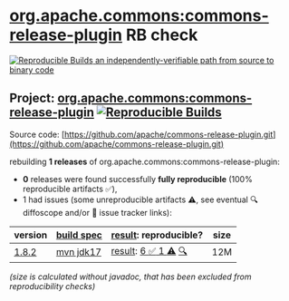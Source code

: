 [org.apache.commons:commons-release-plugin](https://central.sonatype.com/artifact/org.apache.commons/commons-release-plugin/versions) RB check
=======

[![Reproducible Builds](https://reproducible-builds.org/images/logos/rb.svg) an independently-verifiable path from source to binary code](https://reproducible-builds.org/)

## Project: [org.apache.commons:commons-release-plugin](https://central.sonatype.com/artifact/org.apache.commons/commons-release-plugin/versions) [![Reproducible Builds](https://img.shields.io/endpoint?url=https://raw.githubusercontent.com/jvm-repo-rebuild/reproducible-central/master/content/org/apache/commons/commons-release-plugin/badge.json)](https://github.com/jvm-repo-rebuild/reproducible-central/blob/master/content/org/apache/commons/commons-release-plugin/README.md)

Source code: [https://github.com/apache/commons-release-plugin.git](https://github.com/apache/commons-release-plugin.git)

rebuilding **1 releases** of org.apache.commons:commons-release-plugin:
- **0** releases were found successfully **fully reproducible** (100% reproducible artifacts :white_check_mark:),
- 1 had issues (some unreproducible artifacts :warning:, see eventual :mag: diffoscope and/or :memo: issue tracker links):

| version | [build spec](/BUILDSPEC.md) | [result](https://reproducible-builds.org/docs/jvm/): reproducible? | size |
| -- | --------- | ------ | -- |
| [1.8.2](https://central.sonatype.com/artifact/org.apache.commons/commons-release-plugin/1.8.2/pom) | [mvn jdk17](commons-release-plugin-1.8.2.buildspec) | [result](commons-release-plugin-1.8.2.buildinfo): [6 :white_check_mark:  1 :warning:](commons-release-plugin-1.8.2.buildcompare) [:mag:](commons-release-plugin-1.8.2.diffoscope) | 12M |

<i>(size is calculated without javadoc, that has been excluded from reproducibility checks)</i>
